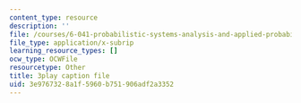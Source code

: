 ```yaml
---
content_type: resource
description: ''
file: /courses/6-041-probabilistic-systems-analysis-and-applied-probability-fall-2010/3e9767328a1f5960b751906adf2a3352_EObHWIEKGjA.vtt
file_type: application/x-subrip
learning_resource_types: []
ocw_type: OCWFile
resourcetype: Other
title: 3play caption file
uid: 3e976732-8a1f-5960-b751-906adf2a3352
---
```

